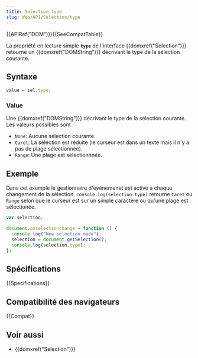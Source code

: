 ```yaml
---
title: Selection.type
slug: Web/API/Selection/type
---
```


{{APIRef("DOM")}}{{SeeCompatTable}}

La propriété en lecture simple **`type`** de l'interface {{domxref("Selection")}} retourne un {{domxref("DOMString")}} décrivant le type de la sélection courante.

## Syntaxe

```js
value = sel.type;
```

### Value

Une {{domxref("DOMString")}} décrivant le type de la sélection courante. Les valeurs possibles sont :

- `None`: Aucune sélection courante.
- `Caret`: La sélection est réduite (le curseur est dans un texte mais il n'y a pas de plage sélectionnée).
- `Range`: Une plage est sélectionnnée.

## Exemple

Dans cet exemple le gestionnaire d'évènemenet est activé à chaque changement de la sélection. `console.log(selection.type)` retourne `Caret` ou `Range` selon que le curseur est sur un simple caractère ou qu'une plage est sélectionée.

```js
var selection;

document.onselectionchange = function () {
  console.log("New selection made");
  selection = document.getSelection();
  console.log(selection.type);
};
```

## Spécifications

{{Specifications}}

## Compatibilité des navigateurs

{{Compat}}

## Voir aussi

- {{domxref("Selection")}}
